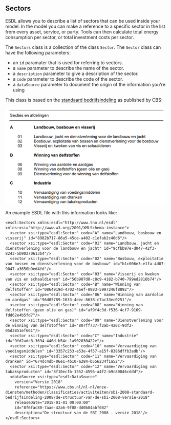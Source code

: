 ## Sectors

ESDL allows you to describe a list of sectors that can be used inside your model. In the model you can make a reference to a specific sector in the list from every asset, service, or party. Tools can then calculate total energy consumption per sector, or total investment costs per sector.

The `Sectors` class is a collection of the class `Sector`. The `Sector` class can have the following parameters:
- an `id` paramater that is used for referring to sectors.
- a `name` parameter to describe the name of the sector.
- a `description` parameter to give a description of the sector.
- a `code` parameter to describe the code of the sector.
- a `dataSource` parameter to document the origin of the information you're using

This class is based on the [standaard bedrijfsindeling](https://www.cbs.nl/-/media/_pdf/2018/17/sbi-2008-versie-2018.pdf) as published by CBS:

![](../../../.gitbook/assets/CBS_standaard_bedrijfsindeling.PNG)

An example ESDL file with this information looks like:

```markup
<esdl:Sectors xmlns:esdl="http://www.tno.nl/esdl" xmlns:xsi="http://www.w3.org/2001/XMLSchema-instance">
  <sector xsi:type="esdl:Sector" code="A" name="Landbouw, bosbouw en visserij" id="8982b717-86a5-45ce-a402-c1efab2c40d6"/>
  <sector xsi:type="esdl:Sector" code="01" name="Landbouw, jacht en dienstverlening voor de landbouw en jacht" id="9cfbb97e-d047-42f3-8243-5b90270613b4"/>
  <sector xsi:type="esdl:Sector" code="02" name="Bosbouw, exploitatie van bossen en dienstverlening voor de bosbouw" id="b1c006e3-e1fa-4d07-9047-a3650b9ed4fd"/>
  <sector xsi:type="esdl:Sector" code="03" name="Visserij en kweken van vis en schaaldieren" id="56b907d8-c8c9-4182-b740-799ed2816b74"/>
  <sector xsi:type="esdl:Sector" code="B" name="Winning van delfstoffen" id="0864919d-4702-46ef-8983-5997246f8892"/>
  <sector xsi:type="esdl:Sector" code="06" name="Winning van aardolie en aardgas" id="96d05789-1633-4eec-8638-c7ac33ec0251"/>
  <sector xsi:type="esdl:Sector" code="08" name="Winning van delfstoffen (geen olie en gas)" id="af9f4c3d-f536-4cf7-9169-fdd62e4b5fd7"/>
  <sector xsi:type="esdl:Sector" code="09" name="Dienstverlening voor de winning van delfstoffen" id="807ff737-f2ab-420c-9df2-05d3851ef661"/>
  <sector xsi:type="esdl:Sector" code="C" name="Industrie" id="9fd2adc8-3694-446d-b54c-1a902030422e"/>
  <sector xsi:type="esdl:Sector" code="10" name="Vervaardiging van voedingsmiddelen" id="3357c253-e53e-4f57-a15f-8386dffb3adb"/>
  <sector xsi:type="esdl:Sector" code="11" name="Vervaardiging van dranken" id="674dc4db-06e1-4b10-a284-b556234f1a52"/>
  <sector xsi:type="esdl:Sector" code="12" name="Vervaardiging van tabaksproducten" id="8f10ecfb-1552-4596-a4f2-b9c80846cddd"/>
  <dataSource xsi:type="esdl:DataSource"
    version="Versie 2018"
	reference="https://www.cbs.nl/nl-nl/onze-diensten/methoden/classificaties/activiteiten/sbi-2008-standaard-bedrijfsindeling-2008/de-structuur-van-de-sbi-2008-versie-2018"
	releaseDate="2018-01-01 00:00:00"
	id="8f6fac80-7aae-42a6-9f08-dd0b84abf082"
	description="De structuur van de SBI 2008 - versie 2018"/>
</esdl:Sectors>
```